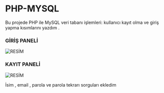 # PHP-MYSQL
Bu projede PHP ile MySQL veri tabanı işlemleri: kullanıcı kayıt olma ve giriş yapma kısımlarını yazdım .

### GİRİŞ PANELİ

![RESİM](https://github.com/Huseyincanik/PHP-MYSQL/assets/92374664/41953d7b-8cda-4695-8d94-5a18f7c172c4)


### KAYIT PANELİ

![RESİM](https://github.com/Huseyincanik/PHP-MYSQL/assets/92374664/9897f004-0a7c-4a4c-bb99-7f310acdca64)

İsim , email , parola ve parola tekrarı sorguları ekledim
